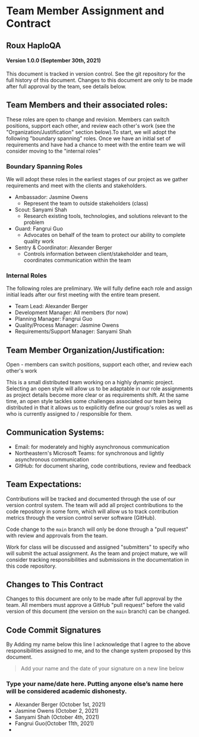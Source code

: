 # Team Member Assignment and Contract 
## Roux HaploQA
#### Version 1.0.0 (September 30th, 2021)
This document is tracked in version control. See the git repository for the full history of this 
document. Changes to this document are only to be made after full approval by the team, see details
below.

## Team Members and their associated roles: 
These roles are open to change and revision. Members can switch positions, support each other, 
and review each other's work (see the "Organization/Justification" section below).To start, we will
adopt the following "boundary spanning" roles. Once we have an initial set of requirements and have
had a chance to meet with the entire team we will consider moving to the "internal roles"

### Boundary Spanning Roles
We will adopt these roles in the earliest stages of our project as we gather requirements and meet
with the clients and stakeholders.

- Ambassador: Jasmine Owens
  - Represent the team to outside stakeholders (class)
- Scout: Sanyami Shah
  - Research existing tools, technologies, and solutions relevant to the problem
- Guard: Fangrui Guo
  - Advocates on behalf of the team to protect our ability to complete quality work 
- Sentry & Coordinator: Alexander Berger
  - Controls information between client/stakeholder and team, coordinates communication 
  within the team 

### Internal Roles
The following roles are preliminary. We will fully define each role and assign initial leads after
our first meeting with the entire team present.
- Team Lead: Alexander Berger
- Development Manager: All members (for now)
- Planning Manager: Fangrui Guo
- Quality/Process Manager: Jasmine Owens
- Requirements/Support Manager: Sanyami Shah

## Team Member Organization/Justification:
Open - members can switch positions, support each other, and review each other's work

This is a small distributed team working on a highly dynamic project. Selecting an open style 
will allow us to be adaptable in our role assignments as project details become more clear or as 
requirements shift. At the same time, an open style tackles some challenges associated our team
being distributed in that it allows us to explicitly define our group's roles as well as who is 
currently assigned to / responsible for them.

## Communication Systems:
- Email: for moderately and highly asynchronous communication
- Northeastern's Microsoft Teams: for synchronous and lightly asynchronous communication
- GitHub: for document sharing, code contributions, review and feedback

## Team Expectations: 
Contributions will be tracked and documented through the use of our version control system. The team
will add all project contributions to the code repository in some form, which will allow us to track
contribution metrics through the version control server software (GitHub). 

Code change to the `main` branch will only be done through a "pull request" with review and 
approvals from the team. 

Work for class will be discussed and assigned "submitters" to specify who will submit the actual 
assignment. As the team and project mature, we will consider tracking responsibilities and 
submissions in the documentation in this code repository.

## Changes to This Contract
Changes to this document are only to be made after full approval by the team. All members must
approve a GitHub "pull request" before the valid version of this document (the version on the `main`
branch) can be changed. 

## Code Commit Signatures

By Adding my name below this line I acknowledge that I agree to the above responsibilities assigned 
to me, and to the change system proposed by this document. 

> Add your name and the date of your signature on a new line below

### Type your name/date here. Putting anyone else’s name here will be considered academic dishonesty. 
- Alexander Berger (October 1st, 2021)
- Jasmine Owens (October 2, 2021)
- Sanyami Shah (October 4th, 2021)
- Fangrui Guo(October 11th, 2021)
-
